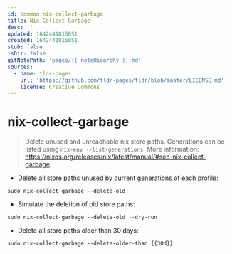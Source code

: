 ```yaml
---
id: common.nix-collect-garbage
title: Nix Collect Garbage
desc: ''
updated: 1642441815051
created: 1642441815051
stub: false
isDir: false
gitNotePath: 'pages/{{ noteHiearchy }}.md'
sources:
  - name: tldr-pages
    url: 'https://github.com/tldr-pages/tldr/blob/master/LICENSE.md'
    license: Creative Commons
---
```

# nix-collect-garbage

> Delete unused and unreachable nix store paths.
> Generations can be listed using `nix-env --list-generations`.
> More information: <https://nixos.org/releases/nix/latest/manual/#sec-nix-collect-garbage>.

- Delete all store paths unused by current generations of each profile:

`sudo nix-collect-garbage --delete-old`

- Simulate the deletion of old store paths:

`sudo nix-collect-garbage --delete-old --dry-run`

- Delete all store paths older than 30 days:

`sudo nix-collect-garbage --delete-older-than {{30d}}`

